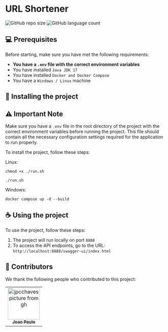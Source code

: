 # URL Shortener

![GitHub repo size](https://img.shields.io/github/repo-size/jpcchaves/url-shortener?style=for-the-badge)
![GitHub language count](https://img.shields.io/github/languages/count/jpcchaves/url-shortener?style=for-the-badge)

## 💻 Prerequisites

Before starting, make sure you have met the following requirements:

- **You have a `.env` file with the correct environment variables**
- You have installed `Java JDK 17`
- You have installed `Docker and Docker Compose`
- You have a `Windows / Linux` machine

## 🚀 Installing the project

## ⚠️ Important Note

Make sure you have a `.env` file in the root directory of the project with the
correct environment variables before running the project. This file should
contain all the necessary configuration settings required for the application to
run properly.

To install the project, follow these steps:

Linux:

```
chmod +x ./run.sh

./run.sh
```

Windows:

```
docker compose up -d --build
```

## ☕ Using the project

To use the project, follow these steps:

1. The project will run locally on port `8888`
2. To access the API endpoints, go to the
   URL: `http://localhost:8888/swagger-ui/index.html`

## 🤝 Contributors

We thank the following people who contributed to this project:

<table>
  <tr>
    <td align="center">
      <a href="#" title="profile-image">
        <img src="https://avatars3.githubusercontent.com/u/95300143" width="100px;" alt="jpcchaves picture from gh"/><br>
        <sub>
          <b>Joao Paulo</b>
        </sub>
      </a>
    </td>
  </tr>
</table>
